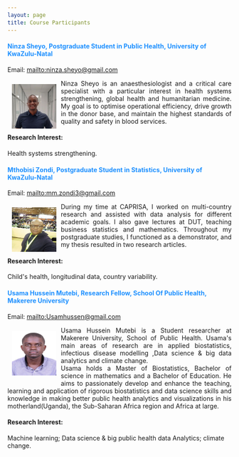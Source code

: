 ```yaml
---
layout: page
title: Course Participants 
--- 
```


<h4 style="color:DodgerBlue;"> Ninza	Sheyo,  Postgraduate Student in Public Health, University of KwaZulu-Natal </h4> 
Email: <a href="mailto:ninza.sheyo@gmail.com">mailto:ninza.sheyo@gmail.com</a> <br>
<p align="justify"> <img src="../figures/Ninza_Sheyo.jpg" alt="Sheyo" style="float:left; width:100px; height:100px; padding: 10px;"><span style="vertical-align:bottom"> Ninza	Sheyo is an anaesthesiologist and a critical care specialist with a particular interest in health systems strengthening, global health and humanitarian medicine. My goal is to optimise operational efficiency, drive growth in the donor base, and maintain the highest standards of quality and safety in blood services. <br>
<h4>Research Interest: </h4>Health systems strengthening. <br>

<h4 style="color:DodgerBlue;"> Mthobisi	Zondi,  Postgraduate Student in Statistics, University of KwaZulu-Natal </h4> 
Email: <a href="mailto:mm.zondi3@gmail.com">mailto:mm.zondi3@gmail.com</a> <br>
<p align="justify"> <img src="../figures/Mthobisi_Zondi.jpg" alt="Zondi" style="float:left; width:100px; height:100px; padding: 10px;"><span style="vertical-align:bottom"> During my time at CAPRISA, I worked on multi-country research and assisted with data analysis for different academic goals. I also gave lectures at DUT, teaching business statistics and mathematics. Throughout my postgraduate studies, I functioned as a demonstrator, and my thesis resulted in two research articles. <br>
<h4>Research Interest: </h4>Child's health, longitudinal data, country variability. <br>

<h4 style="color:DodgerBlue;"> Usama Hussein Mutebi,  Research Fellow, School Of Public Health, Makerere University </h4> 
Email: <a href="mailto:Usamhussen@gmail.com">mailto:Usamhussen@gmail.com</a> <br>
<p align="justify"> <img src="../figures/MUTEBI_USAMA_HUSSEIN.jpeg" alt="Mutebi" style="float:left; width:100px; height:100px; padding: 10px;"><span style="vertical-align:bottom"> Usama Hussein Mutebi is a Student researcher at Makerere University, School of Public Health. Usama's main areas of research are in applied biostatistics, infectious disease modelling ,Data science & big data analytics and climate change. <br>
Usama holds a Master of Biostatistics, Bachelor of science in mathematics and a Bachelor of Education. He aims to  passionately develop and enhance the teaching, learning and application of rigorous  biostatistics and data science skills and knowledge in making better public health analytics and visualizations in his motherland(Uganda), the Sub-Saharan Africa region and Africa at large. <br>
<h4>Research Interest: </h4> Machine learning; Data science & big public health data Analytics; climate change.





